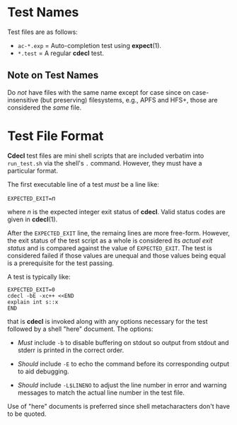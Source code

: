 Test Names
==========

Test files are as follows:

+ `ac-*.exp`  = Auto-completion test using **expect**(1).
+ `*.test`    = A regular **cdecl** test.

Note on Test Names
------------------

Do _not_ have files with the same name
except for case
since on case-insensitive (but preserving) filesystems,
e.g., APFS and HFS+,
those are considered the _same_ file.

Test File Format
================

**Cdecl** test files are mini shell scripts
that are included verbatim into `run_test.sh`
via the shell's `.` command.
However,
they must have a particular format.

The first executable line of a test
_must_ be a line like:

`EXPECTED_EXIT=`_n_

where _n_ is the expected integer exit status of **cdecl**.
Valid status codes are given in **cdecl**(1).

After the `EXPECTED_EXIT` line,
the remaing lines are more free-form.
However,
the exit status of the test script as a whole
is considered its _actual exit status_
and is compared against the value of `EXPECTED_EXIT`.
The test is considered failed if those values are unequal
and those values being equal is a prerequisite for the test passing.

A test is typically like:

    EXPECTED_EXIT=0
    cdecl -bE -xc++ <<END
    explain int s::x
    END

that is **cdecl** is invoked
along with any options necessary for the test
followed by a shell "here" document.
The options:

+ _Must_ include `-b`
  to disable buffering on stdout
  so output from stdout and stderr
  is printed in the correct order.

+ _Should_ include `-E`
  to echo the command
  before its corresponding output
  to aid debugging.

+ _Should_ include `-L$LINENO`
  to adjust the line number
  in error
  and warning
  messages
  to match the actual line number
  in the test file.

Use of "here" documents is preferred
since shell metacharacters don't have to be quoted.

